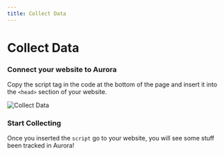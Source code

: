 ```yaml
---
title: Collect Data
---
```


# Collect Data

### Connect your website to Aurora

Copy the script tag in the code at the bottom of the page and insert it into the `<head>` section of your website.

![Collect Data](/static/collect-data-1.png)

### Start Collecting

Once you inserted the `script` go to your website, you will see some stuff been tracked in Aurora!
